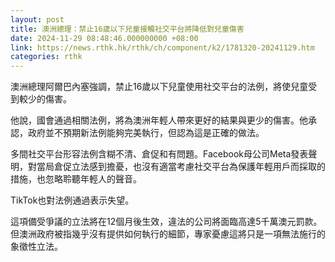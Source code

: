 ```yaml
---
layout: post
title: 澳洲總理：禁止16歲以下兒童接觸社交平台將降低對兒童傷害
date: 2024-11-29 08:48:46.000000000 +08:00
link: https://news.rthk.hk/rthk/ch/component/k2/1781320-20241129.htm
categories: rthk
---
```


澳洲總理阿爾巴內塞強調，禁止16歲以下兒童使用社交平台的法例，將使兒童受到較少的傷害。

他說，國會通過相關法例，將為澳洲年輕人帶來更好的結果與更少的傷害。他承認，政府並不預期新法例能夠完美執行，但認為這是正確的做法。

多間社交平台形容法例含糊不清、倉促和有問題。Facebook母公司Meta發表聲明，對當局倉促立法感到擔憂，也沒有適當考慮社交平台為保護年輕用戶而採取的措施，也忽略聆聽年輕人的聲音。

TikTok也對法例通過表示失望。

這項備受爭議的立法將在12個月後生效，違法的公司將面臨高達5千萬澳元罰款。但澳洲政府被指幾乎沒有提供如何執行的細節，專家憂慮這將只是一項無法施行的象徵性立法。
